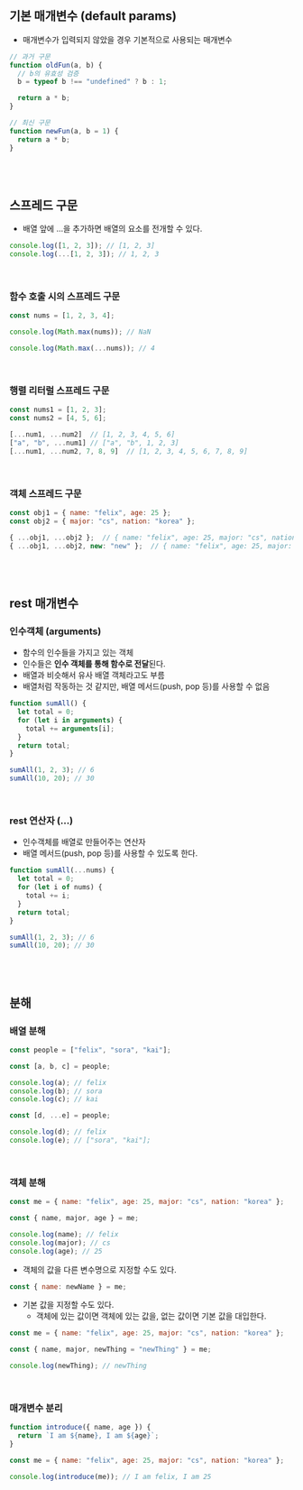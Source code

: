 ## 기본 매개변수 (default params)

- 매개변수가 입력되지 않았을 경우 기본적으로 사용되는 매개변수

```jsx
// 과거 구문
function oldFun(a, b) {
  // b의 유효성 검증
  b = typeof b !== "undefined" ? b : 1;

  return a * b;
}

// 최신 구문
function newFun(a, b = 1) {
  return a * b;
}
```

<br>
<br>

## 스프레드 구문

- 배열 앞에 …을 추가하면 배열의 요소를 전개할 수 있다.

```jsx
console.log([1, 2, 3]); // [1, 2, 3]
console.log(...[1, 2, 3]); // 1, 2, 3
```

<br>

### 함수 호출 시의 스프레드 구문

```jsx
const nums = [1, 2, 3, 4];

console.log(Math.max(nums)); // NaN

console.log(Math.max(...nums)); // 4
```

<br>

### 행렬 리터럴 스프레드 구문

```jsx
const nums1 = [1, 2, 3];
const nums2 = [4, 5, 6];

[...num1, ...num2]  // [1, 2, 3, 4, 5, 6]
["a", "b", ...num1] // ["a", "b", 1, 2, 3]
[...num1, ...num2, 7, 8, 9]  // [1, 2, 3, 4, 5, 6, 7, 8, 9]
```

<br>

### 객체 스프레드 구문

```jsx
const obj1 = { name: "felix", age: 25 };
const obj2 = { major: "cs", nation: "korea" };

{ ...obj1, ...obj2 };  // { name: "felix", age: 25, major: "cs", nation: "korea" }
{ ...obj1, ...obj2, new: "new" };  // { name: "felix", age: 25, major: "cs", nation: "korea", new: "new" }
```

<br>
<br>

## rest 매개변수

### 인수객체 (arguments)

- 함수의 인수들을 가지고 있는 객체
- 인수들은 **인수 객체를 통해 함수로 전달**된다.
- 배열과 비슷해서 유사 배열 객체라고도 부름
- 배열처럼 작동하는 것 같지만, 배열 메서드(push, pop 등)를 사용할 수 없음

```jsx
function sumAll() {
  let total = 0;
  for (let i in arguments) {
    total += arguments[i];
  }
  return total;
}

sumAll(1, 2, 3); // 6
sumAll(10, 20); // 30
```

<br>

### rest 연산자 (…)

- 인수객체를 배열로 만들어주는 연산자
- 배열 메서드(push, pop 등)를 사용할 수 있도록 한다.

```jsx
function sumAll(...nums) {
  let total = 0;
  for (let i of nums) {
    total += i;
  }
  return total;
}

sumAll(1, 2, 3); // 6
sumAll(10, 20); // 30
```

<br>
<br>

## 분해

### 배열 분해

```jsx
const people = ["felix", "sora", "kai"];

const [a, b, c] = people;

console.log(a); // felix
console.log(b); // sora
console.log(c); // kai

const [d, ...e] = people;

console.log(d); // felix
console.log(e); // ["sora", "kai"];
```

<br>

### 객체 분해

```jsx
const me = { name: "felix", age: 25, major: "cs", nation: "korea" };

const { name, major, age } = me;

console.log(name); // felix
console.log(major); // cs
console.log(age); // 25
```

- 객체의 값을 다른 변수명으로 지정할 수도 있다.

```jsx
const { name: newName } = me;
```

- 기본 값을 지정할 수도 있다.
  - 객체에 있는 값이면 객체에 있는 값을, 없는 값이면 기본 값을 대입한다.

```jsx
const me = { name: "felix", age: 25, major: "cs", nation: "korea" };

const { name, major, newThing = "newThing" } = me;

console.log(newThing); // newThing
```

<br>

### 매개변수 분리

```jsx
function introduce({ name, age }) {
  return `I am ${name}, I am ${age}`;
}

const me = { name: "felix", age: 25, major: "cs", nation: "korea" };

console.log(introduce(me)); // I am felix, I am 25
```
